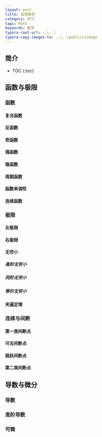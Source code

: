 ```yaml
---
layout: post
title: 高等数学
category: 学习
tags: Math
keywords: 数学
typora-root-url: ..\..\
typora-copy-images-to: ..\..\public\zimage
---
```



## 简介
 * TOC
 {:toc}

## 函数与极限


###  函数


####  复合函数


#### 反函数



#### 奇函数



#### 偶函数


#### 隐函数







####  周期函数


####  函数单调性


#### 连续函数

###  极限

#### 左极限

#### 右极限



#### 无穷小

##### 高阶无穷小


##### 同阶无穷小


##### 等价无穷小

#### 夹逼定理


### 连续与间断


####  第一类间断点

####  可去间断点


####  跳跃间断点


####  第二类间断点

## 导数与微分


### 导数



### 高阶导数



###  可微


